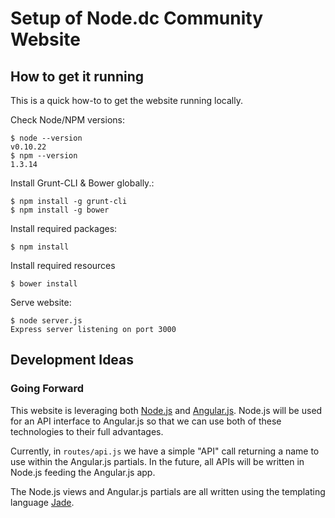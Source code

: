 # Setup of Node.dc Community Website

## How to get it running
This is a quick how-to to get the website running locally.

Check Node/NPM versions:

    $ node --version
    v0.10.22
    $ npm --version
    1.3.14

Install Grunt-CLI & Bower globally.:

    $ npm install -g grunt-cli
    $ npm install -g bower

Install required packages:

    $ npm install
    
Install required resources

    $ bower install

Serve website:

    $ node server.js
    Express server listening on port 3000

## Development Ideas

### Going Forward
This website is leveraging both [Node.js](http://nodejs.org) and [Angular.js](http://angularjs.org/). Node.js will be used for an API interface to Angular.js so that we can use both of these technologies to their full advantages.

Currently, in `routes/api.js` we have a simple "API" call returning a name to use within the Angular.js partials. In the future, all APIs will be written in Node.js feeding the Angular.js app.

The Node.js views and Angular.js partials are all written using the templating language [Jade](http://jade-lang.com/).
